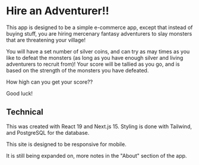 # Hire an Adventurer!!

This app is designed to be a simple e-commerce app, except that instead of buying stuff, you are hiring mercenary fantasy adventurers to slay monsters that are threatening your village!

You will have a set number of silver coins, and can try as may times as you like to defeat the monsters (as long as you have enough silver and living adventurers to recruit from)!  Your score will be tallied as you go, and is based on the strength of the monsters you have defeated.

How high can you get your score??

Good luck!


## Technical

This was created with React 19 and Next.js 15.  Styling is done with Tailwind, and PostgreSQL for the database.

This site is designed to be responsive for mobile.

It is still being expanded on, more notes in the "About" section of the app.
